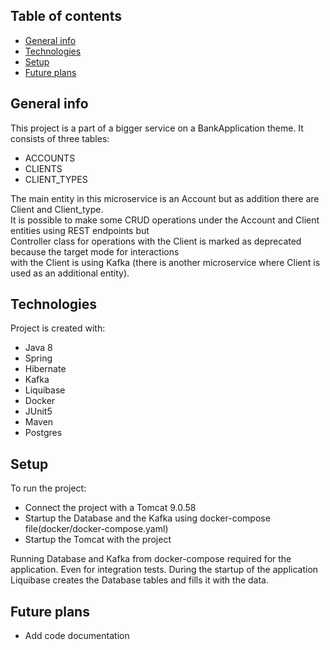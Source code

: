 ## Table of contents
* [General info](#general-info)
* [Technologies](#technologies)
* [Setup](#setup)
* [Future plans](#future-plans)

## General info
This project is a part of a bigger service on a BankApplication theme. It consists of three tables:
* ACCOUNTS
* CLIENTS
* CLIENT_TYPES  
  
The main entity in this microservice is an Account but as addition there are Client and Client_type.  
It is possible to make some CRUD operations under the Account and Client entities using REST endpoints but  
Controller class for operations with the Client is marked as deprecated because the target mode for interactions  
with the Client is using Kafka (there is another microservice where Client is used as an additional entity).

## Technologies
Project is created with:
* Java 8
* Spring
* Hibernate
* Kafka
* Liquibase
* Docker
* JUnit5
* Maven
* Postgres

## Setup
To run the project:
* Connect the project with a Tomcat 9.0.58
* Startup the Database and the Kafka using docker-compose file(docker/docker-compose.yaml)
* Startup the Tomcat with the project

Running Database and Kafka from docker-compose required for the application. Even for integration tests.
During the startup of the application Liquibase creates the Database tables and fills it with the data.

## Future plans
* Add code documentation

